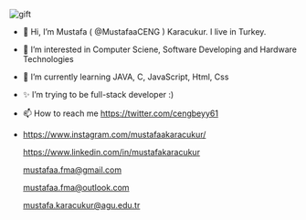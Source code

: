   ![gift](https://user-images.githubusercontent.com/100701583/158077683-af89ac6f-7a7d-4cf7-a965-c0d8010fa21b.png)

- 👋 Hi, I’m Mustafa ( @MustafaaCENG ) Karacukur. I live in Turkey. 
- 👀 I’m interested in Computer Sciene, Software Developing and Hardware Technologies
- 🌱 I’m currently learning JAVA, C, JavaScript, Html, Css 
- ✨ I’m trying to be full-stack developer :)
- 📫 How to reach me https://twitter.com/cengbeyy61
- 
  https://www.instagram.com/mustafaakaracukur/

  
  https://www.linkedin.com/in/mustafakaracukur
  
  mustafaa.fma@gmail.com 

  mustafaa.fma@outlook.com
  
  mustafa.karacukur@agu.edu.tr


<!---
MustafaaCENG/MustafaaCENG is a ✨ special ✨ repository because its `README.md` (this file) appears on your GitHub profile.
You can click the Preview link to take a look at your changes.
--->
